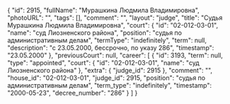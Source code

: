 {
    "id": 2915,
    "fullName": "Мурашкина Людмила Владимировна",
    "photoURL": "",
    "tags": [],
    "comment": "",
    "layout": "judge",
    "title": "Судья Мурашкина Людмила Владимировна",
    "court": {
        "id": "02-012-03-01",
        "name": "суд Лиозненского района",
        "position": "судья по административным делам",
        "termType": "indefinitely",
        "term": null,
        "description": "c 23.05.2000, бессрочно, по указу 286",
        "timestamp": "23.05.2000"
    },
    "previousCourt": null,
    "career": [
        {
            "id": 3193,
            "term": null,
            "type": "appointed",
            "court": {
                "id": "02-012-03-01",
                "name": "суд Лиозненского района"
            },
            "extra": {
                "judge_id": 2915
            },
            "comment": "",
            "house_id": "02-012-03-01",
            "judge_id": 2915,
            "position": "судья по административным делам",
            "term_type": "indefinitely",
            "timestamp": "2000-05-23",
            "decree_number": "286"
        }
    ]
}
